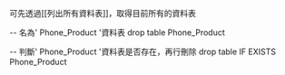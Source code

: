 可先透過[[列出所有資料表]]，取得目前所有的資料表

-- 名為' Phone_Product '資料表
drop table Phone_Product

-- 判斷' Phone_Product '資料表是否存在，再行刪除
drop table IF EXISTS Phone_Product